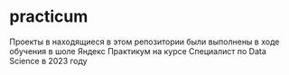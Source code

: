 # practicum
Проекты в находящиеся в этом репозитории были выполнены в ходе обучения в шоле Яндекс Практикум на курсе Специалист по Data Science в 2023 году
